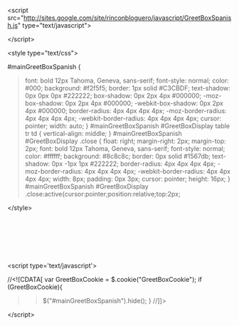 

&lt;script src="http://sites.google.com/site/rinconbloguero/javascript/GreetBoxSpanish.js" type="text/javascript"&gt;



&lt;/script&gt;




&lt;style type="text/css"&gt;


#mainGreetBoxSpanish {
> font: bold 12px Tahoma, Geneva, sans-serif;
> font-style: normal;
> color: #000;
> background: #f2f5f5;
> border: 1px solid #C3CBDF;
> text-shadow: 0px 0px 0px #222222;
> box-shadow: 0px 2px 4px #000000;
> -moz-box-shadow: 0px 2px 4px #000000;
> -webkit-box-shadow: 0px 2px 4px #000000;
> border-radius: 4px 4px 4px 4px;
> -moz-border-radius: 4px 4px 4px 4px;
> -webkit-border-radius: 4px 4px 4px 4px;
> cursor: pointer;
> width: auto; }
#mainGreetBoxSpanish #GreetBoxDisplay table tr td { vertical-align: middle; }
#mainGreetBoxSpanish #GreetBoxDisplay .close {
> float: right;
> margin-right: 2px;
> margin-top: 2px;
> font: bold 12px Tahoma, Geneva, sans-serif;
> font-style: normal;
> color: #ffffff;
> background: #8c8c8c;
> border: 0px solid #1567db;
> text-shadow: 0px -1px 1px #222222;
> border-radius: 4px 4px 4px 4px;
> -moz-border-radius: 4px 4px 4px 4px;
> -webkit-border-radius: 4px 4px 4px 4px;
> width: 8px;
> padding: 0px 3px;
> cursor: pointer;
> height: 16px; }
#mainGreetBoxSpanish #GreetBoxDisplay .close:active{cursor:pointer;position:relative;top:2px;


&lt;/style&gt;


<div>
<div></div>
<br>
<br>
<script type="text/javascript"><br>
<br>
<br>
//<![CDATA[<br>
var MyURL = "rinconubuntero";<br>
var feedURL = "/feeds/posts/default";<br>
var GreetBoxHTMLText = FeedURL(feedURL);<br>
document.getElementById("GreetBoxDisplay").innerHTML = GreetBoxHTMLText;<br>
//]]><br>
<br>
<br>
</script><br>
<br>
<br>
</div>


&lt;script type='text/javascript'&gt;


//<![CDATA[
var GreetBoxCookie = $.cookie("GreetBoxCookie");
if (GreetBoxCookie){
> > $("#mainGreetBoxSpanish").hide();
}
//]]>


&lt;/script&gt;

